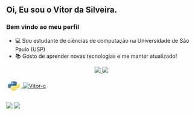 ## Oi, Eu sou o Vitor da Silveira.
### Bem vindo ao meu perfil

- 💻 Sou estudante de ciências de computação na Universidade de São Paulo (USP)
- 📚 Gosto de aprender novas tecnologias e me manter atualizado!
<div align="center">
  <a href="https://github.com/Vit0rSilveira">
  <img height="150em" src="https://github-readme-stats.vercel.app/api?username=Vit0rSilveira&show_icons=true&theme=dark&include_all_commits=true&count_private=true"/>
  <img height="150em" src="https://github-readme-stats.vercel.app/api/top-langs/?username=Vit0rSilveira&layout=compact&langs_count=7&theme=dark"/>
</div>
  
 <div style="display: inline_block"><br>
  <img align="center" alt="Vitor-python" height="30" width="40" src="https://raw.githubusercontent.com/devicons/devicon/master/icons/python/python-original.svg">
  <img align="center" alt="Vitor-c" height="30" width="40" src="https://cdn.jsdelivr.net/gh/devicons/devicon/icons/c/c-original.svg">
</div>
  
  ##
  
  <div> 
  <a href="https://www.instagram.com/vit0r_silveira/" target="_dark"><img src="https://img.shields.io/badge/-Instagram-%23E4405F?style=for-the-badge&logo=instagram&logoColor=white" target="_blank"></a>
  <a href="https://www.linkedin.com/in/vitor-da-silveira-25428415b/" target="_blank"><img src="https://img.shields.io/badge/-LinkedIn-%230077B5?style=for-the-badge&logo=linkedin&logoColor=white" target="_blank"></a> 
 
</div>
